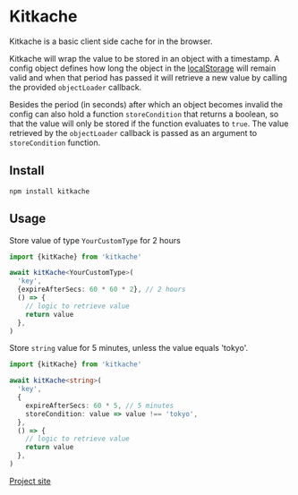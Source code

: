 # Kitkache

Kitkache is a basic client side cache for in the browser.

Kitkache will wrap the value to be stored in an object with a timestamp. A config object defines how long the object in the [localStorage](https://developer.mozilla.org/en-US/docs/Web/API/Window/localStorage) will remain valid and when that period has passed it will retrieve a new value by calling the provided `objectLoader` callback.

Besides the period (in seconds) after which an object becomes invalid the config
can also hold a function `storeCondition` that returns a boolean, so that the
value will only be stored if the function evaluates to `true`. The value
retrieved by the `objectLoader` callback is passed as an argument to
`storeCondition` function.

## Install

```shell
npm install kitkache
```

## Usage

Store value of type `YourCustomType` for 2 hours

```typescript
import {kitKache} from 'kitkache'

await kitKache<YourCustomType>(
  'key',
  {expireAfterSecs: 60 * 60 * 2}, // 2 hours
  () => {
    // logic to retrieve value
    return value
  },
)
```

Store `string` value for 5 minutes, unless the value equals 'tokyo'.

```typescript
import {kitKache} from 'kitkache'

await kitKache<string>(
  'key',
  {
    expireAfterSecs: 60 * 5, // 5 minutes
    storeCondition: value => value !== 'tokyo',
  },
  () => {
    // logic to retrieve value
    return value
  },
)
```

[Project site](https://kitkache.bloemium.io)
